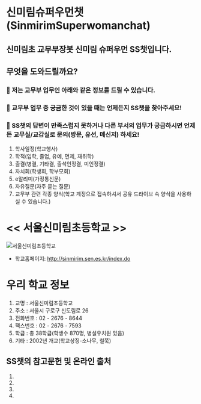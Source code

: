 # 신미림슈퍼우먼챗(SinmirimSuperwomanchat)

## 신미림초 교무부장봇 **신미림 슈퍼우먼 SS챗**입니다.

## 무엇을 도와드릴까요? 

### 🎯 저는 교무부 업무인 아래와 같은 정보를 드릴 수 있습니다. 
### 🎯 교무부 업무 중 궁금한 것이 있을 때는 언제든지 **SS챗**을 찾아주세요!
### 💎 SS챗의 답변이 만족스럽지 못하거나 다른 부서의 업무가 궁금하시면 언제든 교무실/교감실로 문의(방문, 유선, 메신저) 하세요!

1. 학사일정(학교행사)
2. 학적(입학, 졸업, 유예, 면제, 재취학)
3. 출결(병결, 기타결, 출석인정결, 미인정결)
4. 자치회(학생회, 학부모회)
5. e알리미(가정통신문)
6. 자유질문(자주 묻는 질문)
7. 교무부 관련 각종 양식(학교 계정으로 접속하셔서 공유 드라이브 속 양식을 사용하실 수 있습니다.)

# << 서울신미림초등학교 >>

![서울신미림초등학교](https://user-images.githubusercontent.com/81283008/118608543-c3cfa280-b7f4-11eb-8098-00584081914d.JPG)
* 학교홈페이지: <http://sinmirim.sen.es.kr/index.do>


# 우리 학교 정보

1. 교명 : 서울신미림초등학교
2. 주소 : 서울시 구로구 신도림로 26
3. 전화번호 : 02 - 2676 - 8644
4. 팩스번호 : 02 - 2676 - 7593
5. 학급 : 총 38학급(학생수 870명, 병설유치원 있음)
6. 기타 : 2002년 개교(학교상징-소나무, 철쭉)


## SS챗의 참고문헌 및 온라인 출처

1. 
2. 
3. 
4. 
